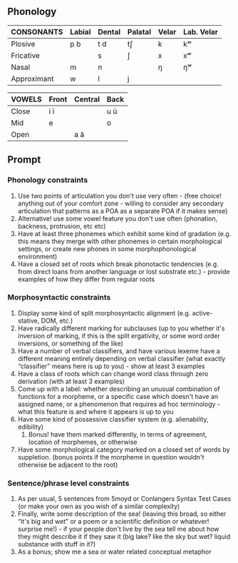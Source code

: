 ## Phonology

| CONSONANTS  | Labial | Dental | Palatal | Velar | Lab. Velar |
| ---         | ---    | ---    | ---     | ---   | ---        |
| Plosive     | p b    | t d    | tʃ      | k     | kʷ         |
| Fricative   |        | s      | ʃ       | x     | xʷ         |
| Nasal       | m      | n      |         | ŋ     | ŋʷ         |
| Approximant | w      | l      | j       |       |            |

| VOWELS | Front | Central | Back |
| ---    | ---   | ---     | ---  |
| Close  | i ĩ   |         | u ũ  |
| Mid    | e     |         | o    |
| Open   |       | a ã     |      |

## Prompt

### Phonology constraints

1. Use two points of articulation you don't use very often - (free choice! anything out of your comfort zone - willing to consider any secondary articulation that patterns as a POA as a separate POA if it makes sense)
1. Alternative! use some vowel feature you don't use often (phonation, backness, protrusion, etc etc)
1. Have at least three phonemes which exhibit some kind of gradation (e.g. this means they merge with other phonemes in certain morphological settings, or create new phones in some morphophonological environment)
1. Have a closed set of roots which break phonotactic tendencies (e.g. from direct loans from another language or lost substrate etc.) - provide examples of how they differ from regular roots

### Morphosyntactic constraints

1. Display some kind of split morphosyntactic alignment (e.g. active-stative, DOM, etc.) 
1. Have radically different marking for subclauses (up to you whether it's inversion of marking, if this is the split ergativity, or some word order inversions, or something of the like) 
1. Have a number of verbal classifiers, and have various lexeme have a different meaning entirely depending on verbal classifier (what exactly “classifier” means here is up to you) - show at least 3 examples
1. Have a class of roots which can change word class through zero derivation (with at least 3 examples)
1. Come up with a label: whether describing an unusual combination of functions for a morpheme, or a specific case which doesn't have an assigned name, or a phenomenon that requires ad hoc terminology - what this feature is and where it appears is up to you 
1. Have some kind of possessive classifier system (e.g. alienability, edibility) 
    1. Bonus! have them marked differently, in terms of agreement, location of morphemes, or otherwise
1. Have some morphological category marked on a closed set of words by suppletion. (bonus points if the morpheme in question wouldn't otherwise be adjacent to the root)

### Sentence/phrase level constraints

1. As per usual, 5 sentences from 5moyd or Conlangers Syntax Test Cases (or make your own as you wish of a similar complexity)
1. Finally, write some description of the sea! (leaving this broad, so either “it's big and wet” or a poem or a scientific definition or whatever! surprise me!) - if your people don't live by the sea tell me about how they might describe it if they saw it (big lake? like the sky but wet? liquid substance with stuff in it?) 
1. As a bonus; show me a sea or water related conceptual metaphor

